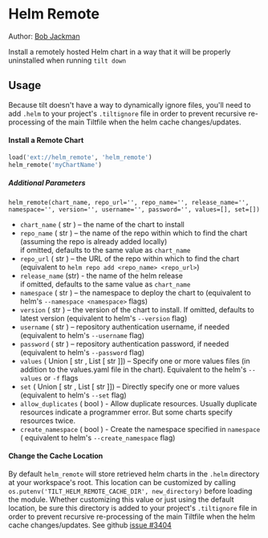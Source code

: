 # Helm Remote

Author: [Bob Jackman](https://github.com/kogi)

Install a remotely hosted Helm chart in a way that it will be properly uninstalled when running `tilt down`

## Usage

Because tilt doesn't have a way to dynamically ignore files, you'll need to add `.helm` to your project's `.tiltignore`
file in order to prevent recursive re-processing of the main Tiltfile when the helm cache changes/updates.

#### Install a Remote Chart

```py
load('ext://helm_remote', 'helm_remote')
helm_remote('myChartName')
```

##### Additional Parameters

```
helm_remote(chart_name, repo_url='', repo_name='', release_name='', namespace='', version='', username='', password='', values=[], set=[])
```

* `chart_name` ( str ) – the name of the chart to install  
* `repo_name` ( str ) – the name of the repo within which to find the chart (assuming the repo is already added locally)
<br> if omitted, defaults to the same value as `chart_name`
* `repo_url` ( str ) – the URL of the repo within which to find the chart (equivalent to `helm repo add <repo_name> <repo_url>`)
* `release_name` (str) - the name of the helm release
<br> if omitted, defaults to the same value as `chart_name`
* `namespace` ( str ) – the namespace to deploy the chart to (equivalent to helm's `--namespace <namespace>` flags)
* `version` ( str ) – the version of the chart to install. If omitted, defaults to latest version (equivalent to helm's `--version` flag)
* `username` ( str ) – repository authentication username, if needed (equivalent to helm's `--username` flag)
* `password` ( str ) – repository authentication password, if needed (equivalent to helm's `--password` flag)
* `values` ( Union [ str , List [ str ]]) – Specify one or more values files (in addition to the values.yaml file in the chart). Equivalent to the helm's `--values` or `-f` flags
* `set` ( Union [ str , List [ str ]]) – Directly specify one or more values (equivalent to helm's `--set` flag)
* `allow_duplicates` ( bool ) - Allow duplicate resources. Usually duplicate resources indicate a programmer error.
   But some charts specify resources twice.
* `create_namespace` ( bool ) - Create the namespace specified in `namespace` ( equivalent to helm's `--create_namespace` flag)

#### Change the Cache Location

By default `helm_remote` will store retrieved helm charts in the `.helm` directory at your workspace's root.
This location can be customized by calling `os.putenv('TILT_HELM_REMOTE_CACHE_DIR', new_directory)` before loading the module.
Whether customizing this value or just using the default location, be sure this directory is added to your project's
`.tiltignore` file in order to prevent recursive re-processing of the main Tiltfile when the helm cache changes/updates.
See github [issue #3404](https://github.com/tilt-dev/tilt/issues/3404)
